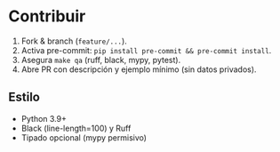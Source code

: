 # Contribuir

1. Fork & branch (`feature/...`).
2. Activa pre-commit: `pip install pre-commit && pre-commit install`.
3. Asegura `make qa` (ruff, black, mypy, pytest).
4. Abre PR con descripción y ejemplo mínimo (sin datos privados).

## Estilo
- Python 3.9+
- Black (line-length=100) y Ruff
- Tipado opcional (mypy permisivo)
